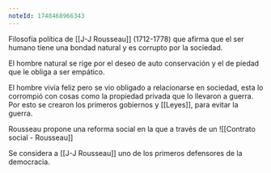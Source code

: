 ```yaml
---
noteId: 1748468966343
---
```


Filosofía política de [[J-J Rousseau]] (1712-1778) que afirma que el ser humano tiene una bondad natural y es corrupto por la sociedad.

El hombre natural se rige por el deseo de auto conservación y el de piedad que le obliga a ser empático.

El hombre vivía feliz pero se vio obligado a relacionarse en sociedad, esta lo corrompió con cosas como la propiedad privada que lo llevaron a guerra. Por esto se crearon los primeros gobiernos y [[Leyes]], para evitar la guerra.

Rousseau propone una reforma social en la que a través de un ![[Contrato social - Rousseau]]

Se considera a [[J-J Rousseau]] uno de los primeros defensores de la democracia.